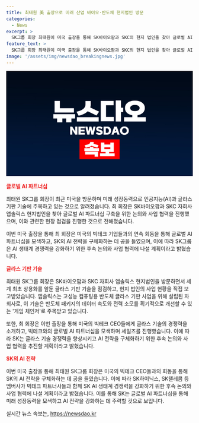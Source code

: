 ```yaml
---
title: 최태원 美 출장으로 미래 산업 바이오·반도체 현지법인 방문
categories:
  - News
excerpt: >
  SK그룹 회장 최태원이 미국 출장을 통해 SK바이오팜과 SKC의 현지 법인을 찾아 글로벌 AI 파트너십 및 빅테크 CEO들과의 연쇄 회동을 진행했다. 최 회장은 SK바이오팜의 세노바메이트와 앱솔릭스의 글라스 기판 양상 공장을 직접 점검하며 사업 현황을 살펴봤고, 빅테크 CEO들과의 만남에서 글라스 기술 경쟁력을 알린 것으로 전해졌다. SK는 최 회장의 출장을 통해 AI 전략의 구체화와 생태계 경쟁력 강화를 위한 후속 논의와 사업 협력을 추진할 계획이라 밝혔다.
feature_text: >
  SK그룹 회장 최태원이 미국 출장을 통해 SK바이오팜과 SKC의 현지 법인을 찾아 글로벌 AI 파트너십 및 빅테크 CEO들과의 연쇄 회동을 진행했다. 최 회장은 SK바이오팜의 세노바메이트와 앱솔릭스의 글라스 기판 양상 공장을 직접 점검하며 사업 현황을 살펴봤고, 빅테크 CEO들과의 만남에서 글라스 기술 경쟁력을 알린 것으로 전해졌다. SK는 최 회장의 출장을 통해 AI 전략의 구체화와 생태계 경쟁력 강화를 위한 후속 논의와 사업 협력을 추진할 계획이라 밝혔다.
image: '/assets/img/newsdao_breakingnews.jpg'
---
```


<p><img src="/assets/img/newsdao_breakingnews.jpg" alt="ontimetimes 속보" /></p>

<p><b><span style="color: #ee2323;">글로벌 AI 파트너십</span></b></p>

<p>최태원 SK그룹 회장이 최근 미국을 방문하며 미래 성장동력으로 인공지능(AI)과 글라스 기판 기술에 주목하고 있는 것으로 알려졌습니다. 최 회장은 SK바이오팜과 SKC 자회사 앱솔릭스 현지법인을 찾아 글로벌 AI 파트너십 구축을 위한 논의와 사업 협력을 진행했으며, 이와 관련한 현장 점검을 진행한 것으로 전해졌습니다.</p>

<p>이번 미국 출장을 통해 최 회장은 미국의 빅테크 기업들과의 연속 회동을 통해 글로벌 AI 파트너십을 모색하고, SK의 AI 전략을 구체화하는 데 공을 들였으며, 이에 따라 SK그룹은 AI 생태계 경쟁력을 강화하기 위한 후속 논의와 사업 협력에 나설 계획이라고 밝혔습니다.</p>

<p data-ke-size="size16"></p>

<p><b><span style="color: #ee2323;">글라스 기판 기술</span></b></p>

<p>최태원 SK그룹 회장은 SK바이오팜과 SKC 자회사 앱솔릭스 현지법인을 방문하면서 세계 최초 상용화를 앞둔 글라스 기판 기술을 점검하고, 현지 법인의 사업 현황을 직접 보고받았습니다. 앱솔릭스는 고성능 컴퓨팅용 반도체 글라스 기판 사업을 위해 설립된 자회사로, 이 기술은 반도체 패키지의 데이터 속도와 전력 소모를 획기적으로 개선할 수 있는 '게임 체인저'로 주목받고 있습니다.</p>

<p>또한, 최 회장은 이번 출장을 통해 미국의 빅테크 CEO들에게 글라스 기술의 경쟁력을 소개하고, 빅테크와의 글로벌 AI 파트너십을 모색하며 세일즈를 진행했습니다. 이에 따라 SK는 글라스 기술 경쟁력을 향상시키고 AI 전략을 구체화하기 위한 후속 논의와 사업 협력을 추진할 계획이라고 밝혔습니다.</p>

<p data-ke-size="size16"></p>

<p><b><span style="color: #ee2323;">SK의 AI 전략</span></b></p>

<p>이번 미국 출장을 통해 최태원 SK그룹 회장은 미국의 빅테크 CEO들과의 회동을 통해 SK의 AI 전략을 구체화하는 데 공을 들였습니다. 이에 따라 SK하이닉스, SK텔레콤 등 멤버사가 빅테크 파트너사들과 함께 SK AI 생태계 경쟁력을 강화하기 위한 후속 논의와 사업 협력에 나설 계획이라고 밝혔습니다. 이를 통해 SK는 글로벌 AI 파트너십을 통해 미래 성장동력을 모색하고 AI 전략을 강화하는 데 주력할 것으로 보입니다.</p>

<p data-ke-size="size16"></p>
실시간 뉴스 속보는, <a href="https://newsdao.kr" rel="dofollow">https://newsdao.kr</a>


